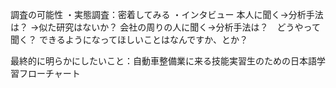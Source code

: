調査の可能性
・実態調査：密着してみる
・インタビュー
	本人に聞く→分析手法は？
		→似た研究はないか？
	会社の周りの人に聞く→分析手法は？　どうやって聞く？
		できるようになってほしいことはなんですか、とか？

最終的に明らかにしたいこと：自動車整備業に来る技能実習生のための日本語学習フローチャート